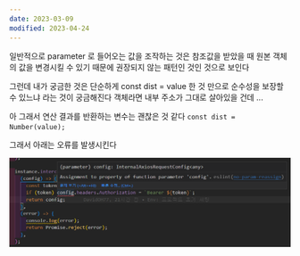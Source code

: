 ```yaml
---
date: 2023-03-09
modified: 2023-04-24
---
```


일반적으로 parameter 로 들어오는 값을 조작하는 것은
참조값을 받았을 때 원본 객체의 값을 변경시킬 수 있기 때문에
권장되지 않는 패턴인 것인 것으로 보인다

그런데 내가 궁금한 것은 단순하게
const dist = value 한 것 만으로 순수성을 보장할 수 있느냐 라는 것이 궁금해진다
객체라면 내부 주소가 그대로 살아있을 건데 ...

아 그래서 연산 결과를 반환하는 변수는 괜찮은 것 같다
`const dist = Number(value);`

그래서 아래는 오류를 발생시킨다

![](file/Error-no-param-reassign.png)
